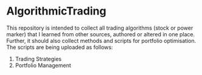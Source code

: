 # AlgorithmicTrading
This repository is intended to collect all trading algorithms (stock or power marker) that I learned from other sources, authored or altered in one place. Further, it should also collect methods and scripts for portfolio optimisation. The scripts are being uploaded as follows:
1. Trading Strategies
2. Portfolio Management 
